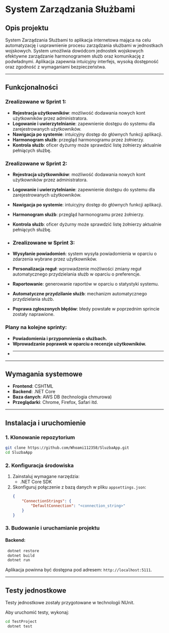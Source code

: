 # System Zarządzania Służbami

## Opis projektu
System Zarządzania Służbami to aplikacja internetowa mająca na celu automatyzację i usprawnienie procesu zarządzania służbami w jednostkach wojskowych. System umożliwia dowódcom jednostek wojskowych efektywne zarządzanie harmonogramem służb oraz komunikację z podwładnymi. Aplikacja zapewnia intuicyjny interfejs, wysoką dostępność oraz zgodność z wymaganiami bezpieczeństwa.

---

## Funkcjonalności

### Zrealizowane w Sprint 1:
- **Rejestracja użytkowników**: możliwość dodawania nowych kont użytkowników przez administratora.
- **Logowanie i uwierzytelnianie**: zapewnienie dostępu do systemu dla zarejestrowanych użytkowników.
- **Nawigacja po systemie**: intuicyjny dostęp do głównych funkcji aplikacji.
- **Harmonogram służb**: przegląd harmonogramu przez żołnierzy.
- **Kontrola służb**: oficer dyżurny może sprawdzić listę żołnierzy aktualnie pełniących służbę.

### Zrealizowane w Sprint 2:
- **Rejestracja użytkowników**: możliwość dodawania nowych kont użytkowników przez administratora.
- **Logowanie i uwierzytelnianie**: zapewnienie dostępu do systemu dla zarejestrowanych użytkowników.
- **Nawigacja po systemie**: intuicyjny dostęp do głównych funkcji aplikacji.
- **Harmonogram służb**: przegląd harmonogramu przez żołnierzy.
- **Kontrola służb**: oficer dyżurny może sprawdzić listę żołnierzy aktualnie pełniących służbę.

- ### Zrealizowane w Sprint 3:
- **Wysyłanie powiadomień**: system wysyła powiadomienia w oparciu o zdarzenia wybrane przez użytkowników.
- **Personalizacja reguł**: wprowadzenie możliwości zmiany reguł automatycznego przydzielania służb w oparciu o preferencje.
- **Raportowanie**: generowanie raportów w oparciu o statystyki systemu.
- **Automatyczne przydzilanie służb**: mechanizm automatycznego przydzielania służb.
- **Poprawa zgłoszonych błędów**: błedy powstałe w poprzednim sprincie zostały naprawione.

### Plany na kolejne sprinty:
- **Powiadomienia i przypomnienia o służbach.**
- **Wprowadzanie poprawek w oparciu o recenzje użytkowników.**
- ****

---

## Wymagania systemowe

- **Frontend**: CSHTML
- **Backend**: .NET Core
- **Baza danych**: AWS DB (technologia chmurowa)
- **Przeglądarki**: Chrome, Firefox, Safari itd.

---

## Instalacja i uruchomienie

### 1. Klonowanie repozytorium

```bash
git clone https://github.com/Whoami112358/SluzbaApp.git
cd SluzbaApp
```

### 2. Konfiguracja środowiska

1. Zainstaluj wymagane narzędzia:
   - .NET Core SDK
2. Skonfiguruj połączenie z bazą danych w pliku `appsettings.json`:
   ```json
   {
       "ConnectionStrings": {
           "DefaultConnection": "<connection_string>"
       }
   }
   ```

### 3. Budowanie i uruchamianie projektu

#### Backend:
```bash
 dotnet restore
 dotnet build
 dotnet run
```

Aplikacja powinna być dostępna pod adresem: `http://localhost:5111`.

---

## Testy jednostkowe

Testy jednostkowe zostały przygotowane w technologii NUnit.

Aby uruchomić testy, wykonaj:
```bash
cd TestProject
 dotnet test
```
